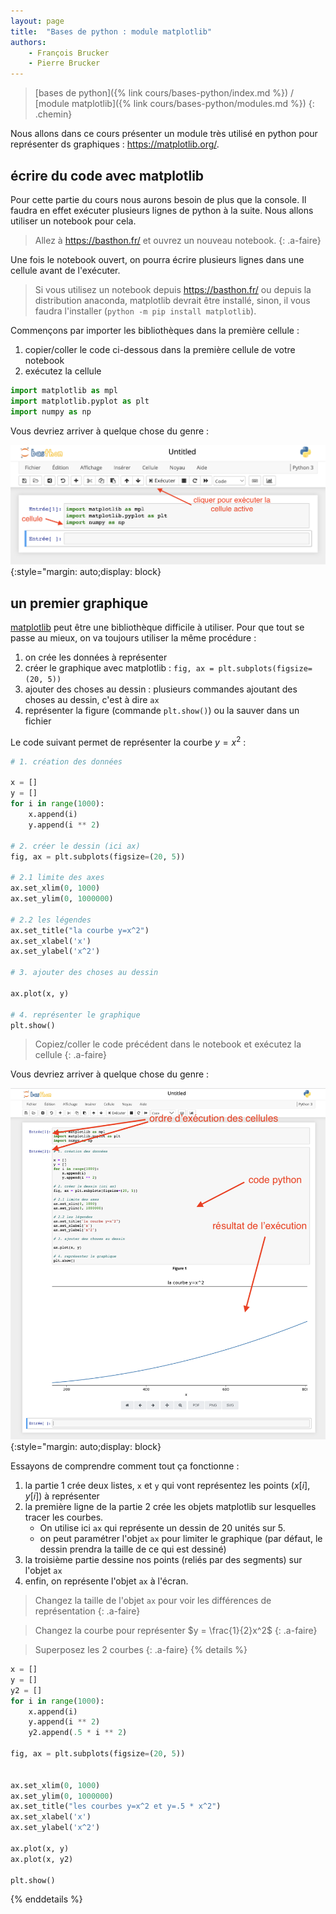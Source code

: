 ```yaml
---
layout: page
title:  "Bases de python : module matplotlib"
authors: 
    - François Brucker
    - Pierre Brucker
---
```


> [bases de python]({% link cours/bases-python/index.md %}) / [module matplotlib]({% link cours/bases-python/modules.md %})
{: .chemin}

Nous allons dans ce cours présenter un module très utilisé en python pour représenter ds graphiques : <https://matplotlib.org/>.


## écrire du code avec matplotlib

Pour cette partie du cours nous aurons besoin de plus que la console. Il faudra en effet exécuter plusieurs lignes de python à la suite. Nous allons utiliser un notebook pour cela.

> Allez à <https://basthon.fr/> et ouvrez un nouveau notebook.
{: .a-faire}

Une fois le notebook ouvert, on pourra écrire plusieurs lignes dans une cellule avant de l'exécuter.

> Si vous utilisez un notebook depuis <https://basthon.fr/> ou depuis la distribution anaconda, matplotlib devrait être installé, sinon, il vous faudra l'installer (`python -m pip install matplotlib`).

Commençons par importer les bibliothèques dans la première cellule :

1. copier/coller le code ci-dessous dans la première cellule de votre notebook
2. exécutez la cellule 

```python
import matplotlib as mpl
import matplotlib.pyplot as plt
import numpy as np
```

Vous devriez arriver à quelque chose du genre :

![matplotlib import](./assets/notebook-matplotlib-1.png){:style="margin: auto;display: block}

## un premier graphique

[matplotlib](https://matplotlib.org/) peut être une bibliothèque difficile à utiliser. Pour que tout se passe au mieux, on va toujours utiliser la même procédure :

1. on crée les données à représenter
2. créer le graphique avec matplotlib : `fig, ax = plt.subplots(figsize=(20, 5))`
3. ajouter des choses au dessin : plusieurs commandes ajoutant des choses au dessin, c'est à dire `ax`
4. représenter la figure (commande `plt.show()`) ou la sauver dans un fichier

Le code suivant permet de représenter la courbe $y=x^2$ :

```python
# 1. création des données

x = []
y = []
for i in range(1000):
    x.append(i)
    y.append(i ** 2)

# 2. créer le dessin (ici ax)
fig, ax = plt.subplots(figsize=(20, 5))

# 2.1 limite des axes
ax.set_xlim(0, 1000)
ax.set_ylim(0, 1000000)

# 2.2 les légendes
ax.set_title("la courbe y=x^2")
ax.set_xlabel('x')
ax.set_ylabel('x^2')

# 3. ajouter des choses au dessin

ax.plot(x, y)

# 4. représenter le graphique
plt.show()

```

> Copiez/coller le code précédent dans le notebook et exécutez la cellule
{: .a-faire}

Vous devriez arriver à quelque chose du genre :

![matplotlib import](./assets/notebook-matplotlib-2.png){:style="margin: auto;display: block}

Essayons de comprendre comment tout ça fonctionne :

1. la partie 1 crée deux listes, `x` et `y` qui vont représentez les points $(x[i], y[i])$  à représenter
2. la première ligne de la partie 2 crée les objets matplotlib sur lesquelles tracer les courbes. 
    * On utilise ici `ax` qui représente un dessin de 20 unités sur 5.
    * on peut paramétrer l'objet `ax` pour limiter le graphique (par défaut, le dessin prendra la taille de ce qui est dessiné)
3. la troisième partie dessine nos points (reliés par des segments) sur l'objet `ax`
4. enfin, on représente l'objet `ax` à l'écran.

> Changez la taille de l'objet `ax` pour voir les différences de représentation
{: .a-faire}

> Changez la courbe pour représenter $y = \frac{1}{2}x^2$
{: .a-faire}

> Superposez les 2 courbes
{: .a-faire}
{% details %}

```python
x = []
y = []
y2 = []
for i in range(1000):
    x.append(i)
    y.append(i ** 2)
    y2.append(.5 * i ** 2)

fig, ax = plt.subplots(figsize=(20, 5))


ax.set_xlim(0, 1000)
ax.set_ylim(0, 1000000)
ax.set_title("les courbes y=x^2 et y=.5 * x^2")
ax.set_xlabel('x')
ax.set_ylabel('x^2')

ax.plot(x, y)
ax.plot(x, y2)

plt.show()
```

{% enddetails %}
